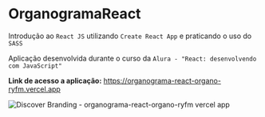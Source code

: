 # OrganogramaReact
Introdução ao `React JS` utilizando `Create React App` e praticando o uso do `SASS`

Aplicação desenvolvida durante o curso da `Alura - "React: desenvolvendo com JavaScript"`

**Link de acesso a aplicação:** https://organograma-react-organo-ryfm.vercel.app

![Discover Branding - organograma-react-organo-ryfm vercel app](https://user-images.githubusercontent.com/78867248/192068763-6955bce9-f5e9-49fa-8aca-e1d344d17bca.png)
